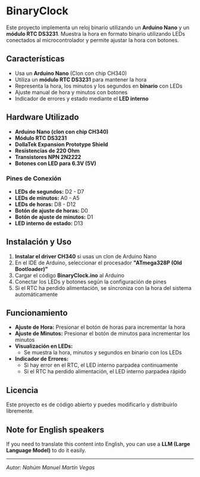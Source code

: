 # BinaryClock

Este proyecto implementa un reloj binario utilizando un **Arduino Nano** y un **módulo RTC DS3231**. Muestra la hora en formato binario utilizando LEDs conectados al microcontrolador y permite ajustar la hora con botones.

## Características
- Usa un **Arduino Nano** (Clon con chip CH340)
- Utiliza un **módulo RTC DS3231** para mantener la hora
- Representa la hora, los minutos y los segundos en **binario** con LEDs
- Ajuste manual de hora y minutos con botones
- Indicador de errores y estado mediante el **LED interno**

## Hardware Utilizado
- **Arduino Nano (clon con chip CH340)**
- **Módulo RTC DS3231**
- **DollaTek Expansion Prototype Shield**
- **Resistencias de 220 Ohm**
- **Transistores NPN 2N2222**
- **Botones con LED para 6.3V (5V)**

### Pines de Conexión
- **LEDs de segundos:** D2 - D7
- **LEDs de minutos:** A0 - A5
- **LEDs de horas:** D8 - D12
- **Botón de ajuste de horas:** D0
- **Botón de ajuste de minutos:** D1
- **LED interno de estado:** D13

## Instalación y Uso
1. **Instalar el driver CH340** si usas un clon de Arduino Nano
2. En el IDE de Arduino, seleccionar el procesador **"ATmega328P (Old Bootloader)"**
3. Cargar el código **BinaryClock.ino** al Arduino
4. Conectar los LEDs y botones según la configuración de pines
5. Si el RTC ha perdido alimentación, se sincroniza con la hora del sistema automáticamente

## Funcionamiento
- **Ajuste de Hora:** Presionar el botón de horas para incrementar la hora
- **Ajuste de Minutos:** Presionar el botón de minutos para incrementar los minutos
- **Visualización en LEDs:**
  - Se muestra la hora, minutos y segundos en binario con los LEDs
- **Indicador de Errores:**
  - Si hay error en el RTC, el LED interno parpadea continuamente
  - Si el RTC ha perdido alimentación, el LED interno parpadea rápido

## Licencia
Este proyecto es de código abierto y puedes modificarlo y distribuirlo libremente.

## Note for English speakers
If you need to translate this content into English, you can use a **LLM (Large Language Model)** to do it easily.

---
*Autor: Nahúm Manuel Martín Vegas*

